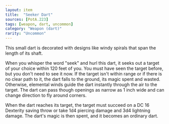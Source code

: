 ```yaml
---
layout: item
title:  "Seeker Dart"
sources: [PotA.223]
tags: [weapon, dart, uncommon]
category: "Weapon (dart)"
rarity: "Uncommon"
---
```


This small dart is decorated with designs like windy spirals that span the length of its shaft.

When you whisper the word "seek" and hurl this dart, it seeks out a target of your choice within 120 feet of you. You must have seen the target before, but you don't need to see it now. If the target isn't within range or if there is no clear path to it, the dart falls to the ground, its magic spent and wasted. Otherwise, elemental winds guide the dart instantly through the air to the target. The dart can pass though openings as narrow as 1 inch wide and can change direction to fly around corners.

When the dart reaches its target, the target must succeed on a DC 16 Dexterity saving throw or take 1d4 piercing damage and 3d4 lightning damage. The dart's magic is then spent, and it becomes an ordinary dart.